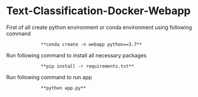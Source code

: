 # Text-Classification-Docker-Webapp
First of all create python environment or conda environment using following command </br>

                 **conda create -n webapp python==3.7**
                 
Run following command to install all necessary packages </br>

                 **pip install -r requirements.txt**
                 
Run following command to run app </br>

                 **python app.py**
